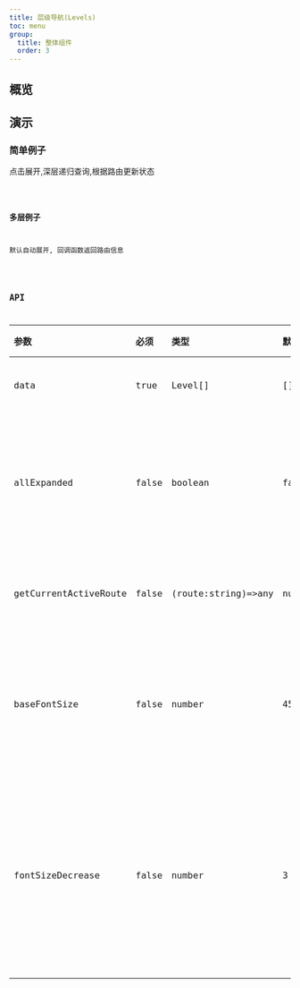 ```yaml
---
title: 层级导航(Levels)
toc: menu
group:
  title: 整体组件
  order: 3
---
```


## 概览

## 演示

### 简单例子

点击展开,深层递归查询,根据路由更新状态

<code src="@/components/levels/demo/demo-simple.tsx" />

### 多层例子

默认自动展开, 回调函数返回路由信息

<code src="@/components/levels/demo/demo.tsx" />

## API

| 参数                  | 必须  | 类型                | 默认值 | 说明                              |
| :-------------------- | :---- | :------------------ | :----- | :-------------------------------- |
| data                  | true  | Level[]             | []     | 阶级数据                          |
| allExpanded           | false | boolean             | false  | 是否 默认展开所有层级             |
| getCurrentActiveRoute | false | (route:string)=>any | null   | 获取当前路由                      |
| baseFontSize          | false | number              | 45     | !将被移除! 基础字体大小           |
| fontSizeDecrease      | false | number              | 3      | !将被移除! 字体大小随层级向下递减 |
